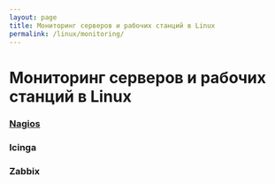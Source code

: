 ```yaml
---
layout: page
title: Мониторинг серверов и рабочих станций в Linux
permalink: /linux/monitoring/
---
```


# Мониторинг серверов и рабочих станций в Linux


### [Nagios](/linux/monitoring/nagios/)

### Icinga

### Zabbix
